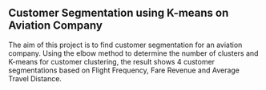 ## Customer Segmentation using K-means on Aviation Company
The aim of this project is to find customer segmentation for an aviation company. Using the elbow method
to determine the number of clusters and K-means for customer clustering, the result shows 4 customer
segmentations based on Flight Frequency, Fare Revenue and Average Travel Distance.
